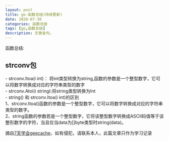 ```yaml
---
layout: post
title: go-函数总结(持续更新)
date: 2020-07-30
categories: 函数总结
tags: [go,函数总结]
description: 文章金句。
---
```

函数总结:
<h2>strconv包</h2>
- strconv.Itoa(i int)： 将int类型转换为string,函数的参数是一个整型数字，它可以将数字转换成对应的字符串类型的数字 <br>
- strconv.Atoi(i string):将string类型转换为Int <br>
- string() 和 strconv.Itoa(i int)的区别 <br>
 1、strconv.Itoa()函数的参数是一个整型数字，它可以将数字转换成对应的字符串类型的数字。<br>
 2、string函数的参数若是一个整型数字，它将该整型数字转换成ASCII码值等于该整形数字的字符，当且仅当data为[]byte类型时string(data)。<br>


摘自[7天学会geecache](https://geektutu.com/post/geecache.html)，如有侵犯，请联系本人，此篇文章只作为学习记录






